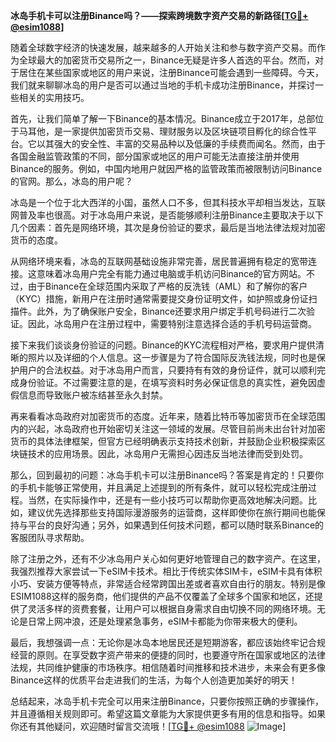 **冰岛手机卡可以注册Binance吗？——探索跨境数字资产交易的新路径[[TG💪+ @esim1088](https://t.me/s/esim1088)]**

随着全球数字经济的快速发展，越来越多的人开始关注和参与数字资产交易。而作为全球最大的加密货币交易所之一，Binance无疑是许多人首选的平台。然而，对于居住在某些国家或地区的用户来说，注册Binance可能会遇到一些障碍。今天，我们就来聊聊冰岛的用户是否可以通过当地的手机卡成功注册Binance，并探讨一些相关的实用技巧。

首先，让我们简单了解一下Binance的基本情况。Binance成立于2017年，总部位于马耳他，是一家提供加密货币交易、理财服务以及区块链项目孵化的综合性平台。它以其强大的安全性、丰富的交易品种以及低廉的手续费而闻名。然而，由于各国金融监管政策的不同，部分国家或地区的用户可能无法直接注册并使用Binance的服务。例如，中国内地用户就因严格的监管政策而被限制访问Binance的官网。那么，冰岛的用户呢？

冰岛是一个位于北大西洋的小国，虽然人口不多，但其科技水平却相当发达，互联网普及率也很高。对于冰岛用户来说，是否能够顺利注册Binance主要取决于以下几个因素：首先是网络环境，其次是身份验证的要求，最后是当地法律法规对加密货币的态度。

从网络环境来看，冰岛的互联网基础设施非常完善，居民普遍拥有稳定的宽带连接。这意味着冰岛用户完全有能力通过电脑或手机访问Binance的官方网站。不过，由于Binance在全球范围内采取了严格的反洗钱（AML）和了解你的客户（KYC）措施，新用户在注册时通常需要提交身份证明文件，如护照或身份证扫描件。此外，为了确保账户安全，Binance还要求用户绑定手机号码进行二次验证。因此，冰岛用户在注册过程中，需要特别注意选择合适的手机号码运营商。

接下来我们谈谈身份验证的问题。Binance的KYC流程相对严格，要求用户提供清晰的照片以及详细的个人信息。这一步骤是为了符合国际反洗钱法规，同时也是保护用户的合法权益。对于冰岛用户而言，只要持有有效的身份证件，就可以顺利完成身份验证。不过需要注意的是，在填写资料时务必保证信息的真实性，避免因虚假信息而导致账户被冻结甚至永久封禁。

再来看看冰岛政府对加密货币的态度。近年来，随着比特币等加密货币在全球范围内的兴起，冰岛政府也开始密切关注这一领域的发展。尽管目前尚未出台针对加密货币的具体法律框架，但官方已经明确表示支持技术创新，并鼓励企业积极探索区块链技术的应用场景。因此，冰岛用户无需担心因违反当地法律而受到处罚。

那么，回到最初的问题：冰岛手机卡可以注册Binance吗？答案是肯定的！只要你的手机卡能够正常使用，并且满足上述提到的所有条件，就可以轻松完成注册过程。当然，在实际操作中，还是有一些小技巧可以帮助你更高效地解决问题。比如，建议优先选择那些支持国际漫游服务的运营商，这样即使你在旅行期间也能保持与平台的良好沟通；另外，如果遇到任何技术问题，都可以随时联系Binance的客服团队寻求帮助。

除了注册之外，还有不少冰岛用户关心如何更好地管理自己的数字资产。在这里，我强烈推荐大家尝试一下eSIM卡技术。相比于传统实体SIM卡，eSIM卡具有体积小巧、安装方便等特点，非常适合经常跨国出差或者喜欢自由行的朋友。特别是像ESIM1088这样的服务商，他们提供的产品不仅覆盖了全球多个国家和地区，还提供了灵活多样的资费套餐，让用户可以根据自身需求自由切换不同的网络环境。无论是日常上网冲浪，还是处理紧急事务，eSIM卡都能为你带来极大的便利。

最后，我想强调一点：无论你是冰岛本地居民还是短期游客，都应该始终牢记合规经营的原则。在享受数字资产带来的便捷的同时，也要遵守所在国家或地区的法律法规，共同维护健康的市场秩序。相信随着时间推移和技术进步，未来会有更多像Binance这样的优质平台走进我们的生活，为每个人创造更加美好的明天！

总结起来，冰岛手机卡完全可以用来注册Binance，只要你按照正确的步骤操作，并且遵循相关规则即可。希望这篇文章能为大家提供更多有用的信息和指导。如果你还有其他疑问，欢迎随时留言交流哦！[[TG💪+ @esim1088](https://t.me/s/esim1088) ![Image](https://i.postimg.cc/4NQfJmqS/Snipaste-2025-05-13-00-14-12.png)]